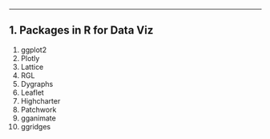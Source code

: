 __________________________________________________________________________

## 1. Packages in R for Data Viz

1. ggplot2
2. Plotly
3. Lattice
4. RGL
5. Dygraphs
6. Leaflet
7. Highcharter
8. Patchwork
9. gganimate
10. ggridges

